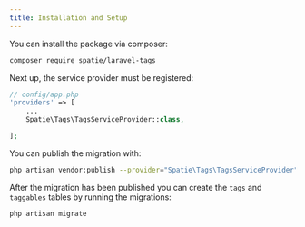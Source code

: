 ```yaml
---
title: Installation and Setup
---
```


You can install the package via composer:

``` bash
composer require spatie/laravel-tags
```

Next up, the service provider must be registered:

```php
// config/app.php
'providers' => [
    ...
    Spatie\Tags\TagsServiceProvider::class,

];
```

You can publish the migration with:
```bash
php artisan vendor:publish --provider="Spatie\Tags\TagsServiceProvider" --tag="migrations"
```

After the migration has been published you can create the `tags` and `taggables` tables by running the migrations:

```bash
php artisan migrate
```

